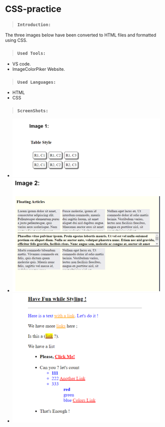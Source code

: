# CSS-practice
> ### `Introduction:`
The three images below have been converted to HTML files and formatted using CSS.

> ### `Used Tools:`
+ VS code.
+ ImageColorPiker Website.
> ### `Used Languages:`
+ HTML
+ CSS

> ### `ScreenShots:`

+ ![alt text](Image/Image1.png)
+ ![alt text](Image/Image2.png)
+ ![alt text](Image/Image3.png)
